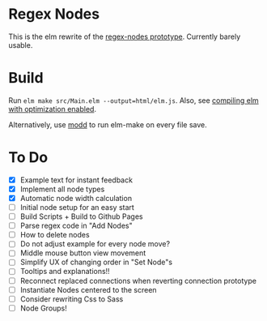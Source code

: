 # Regex Nodes

This is the elm rewrite of the [regex-nodes prototype](https://github.com/johannesvollmer/regex-nodes-js).
Currently barely usable.

# Build
Run `elm make src/Main.elm --output=html/elm.js`.
Also, see [compiling elm with optimization enabled](https://elm-lang.org/0.19.0/optimize).

Alternatively, use [modd](https://github.com/cortesi/modd) to run elm-make on every file save.

# To Do
- [x] Example text for instant feedback
- [x] Implement all node types
- [x] Automatic node width calculation
- [ ] Initial node setup for an easy start
- [ ] Build Scripts + Build to Github Pages
- [ ] Parse regex code in "Add Nodes"
- [ ] How to delete nodes
- [ ] Do not adjust example for every node move?
- [ ] Middle mouse button view movement
- [ ] Simplify UX of changing order in "Set Node"s
- [ ] Tooltips and explanations!!
- [ ] Reconnect replaced connections 
      when reverting connection prototype
- [ ] Instantiate Nodes centered to the screen
- [ ] Consider rewriting Css to Sass
- [ ] Node Groups!